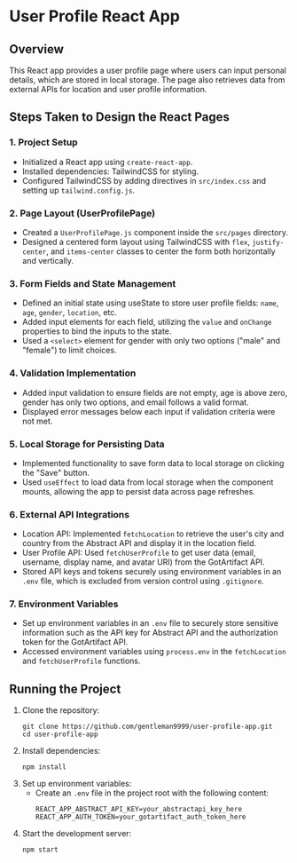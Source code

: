 # User Profile React App


## Overview

This React app provides a user profile page where users can input personal details, which are stored in local storage. The page also retrieves data from external APIs for location and user profile information.

## Steps Taken to Design the React Pages

### 1. Project Setup

- Initialized a React app using `create-react-app`.
- Installed dependencies: TailwindCSS for styling.
- Configured TailwindCSS by adding directives in `src/index.css` and setting up `tailwind.config.js`.

### 2. Page Layout (UserProfilePage)

- Created a `UserProfilePage.js` component inside the `src/pages` directory.
- Designed a centered form layout using TailwindCSS with `flex`, `justify-center`, and `items-center` classes to center the form both horizontally and vertically.

### 3. Form Fields and State Management
- Defined an initial state using useState to store user profile fields: `name`, `age`, `gender`, `location`, etc.
- Added input elements for each field, utilizing the `value` and `onChange` properties to bind the inputs to the state.
- Used a `<select>` element for gender with only two options ("male" and "female") to limit choices.

### 4. Validation Implementation
- Added input validation to ensure fields are not empty, age is above zero, gender has only two options, and email follows a valid format.
- Displayed error messages below each input if validation criteria were not met.

### 5. Local Storage for Persisting Data
- Implemented functionality to save form data to local storage on clicking the "Save" button.
- Used `useEffect` to load data from local storage when the component mounts, allowing the app to persist data across page refreshes.

### 6. External API Integrations

- Location API: Implemented `fetchLocation` to retrieve the user's city and country from the Abstract API and display it in the location field.
- User Profile API: Used `fetchUserProfile` to get user data (email, username, display name, and avatar URI) from the GotArtifact API.
- Stored API keys and tokens securely using environment variables in an `.env` file, which is excluded from version control using `.gitignore`.

### 7. Environment Variables
- Set up environment variables in an `.env` file to securely store sensitive information such as the API key for Abstract API and the authorization token for the GotArtifact API.
- Accessed environment variables using `process.env` in the `fetchLocation` and `fetchUserProfile` functions.


## Running the Project

1. Clone the repository:
    ```
    git clone https://github.com/gentleman9999/user-profile-app.git
    cd user-profile-app
    ```
2. Install dependencies:
    ```
    npm install
    ```
3. Set up environment variables:
    - Create an `.env` file in the project root with the following content:
        ```
        REACT_APP_ABSTRACT_API_KEY=your_abstractapi_key_here
        REACT_APP_AUTH_TOKEN=your_gotartifact_auth_token_here
        ```
4. Start the development server:
    ```
    npm start
    ```
